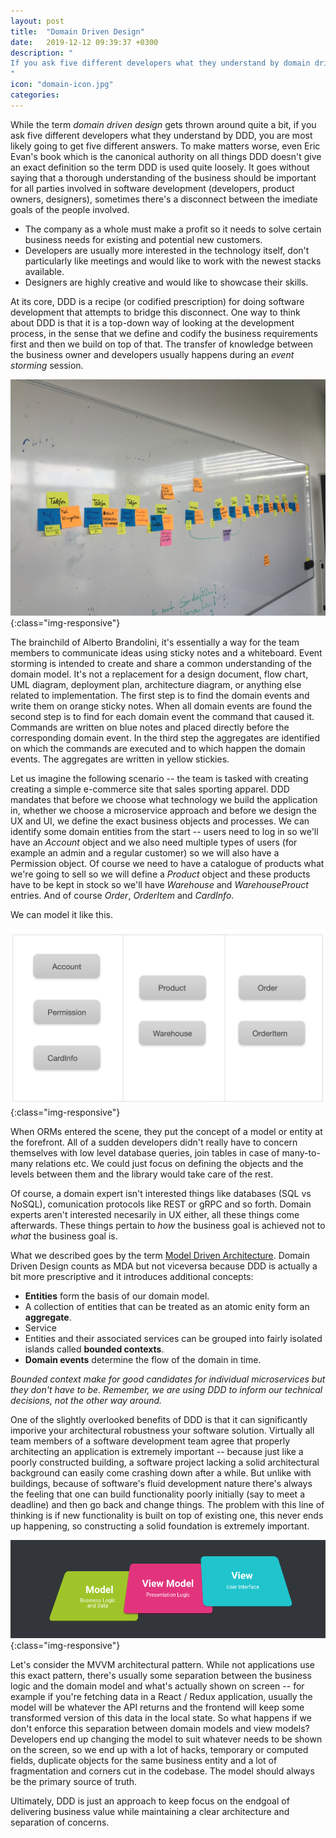 ```yaml
---
layout: post
title:  "Domain Driven Design"
date:   2019-12-12 09:39:37 +0300
description: "
If you ask five different developers what they understand by domain driven design, you are most likely going to get five different answers. To make matters slightly worse and even if they did one did thoroughly read Eric Evan's book, it's not readily apparent how one would go about extracting a canonical definition. Virtually everybody working in the field of software development agrees that properly architecting an application is extremely important -- just like a poorly constructed building, a software project lacking a solid architectural background can easily come crashing down after a while. 
"
icon: "domain-icon.jpg"
categories:
---
```

While the term *domain driven design* gets thrown around quite a bit, if you ask five different developers what they understand by DDD, you are most likely going to get five different answers. To make matters worse, even Eric Evan's book which is the canonical authority on all things DDD doesn't give an exact definition so the term DDD is used quite loosely. It goes without saying that a thorough understanding of the business should be important for all parties involved in software development (developers, product owners, designers), sometimes there's a disconnect between the imediate goals of the people involved.

* The company as a whole must make a profit so it needs to solve certain business needs for existing and potential new customers.
* Developers are usually more interested in the technology itself, don't particularly like meetings and would like to work with the newest stacks available.
* Designers are highly creative and would like to showcase their skills.

At its core, DDD is a recipe (or codified prescription) for doing software development that attempts to bridge this disconnect. One way to think about DDD is that it is a top-down way of looking at the development process, in the sense that we define and codify the business requirements first and then we build on top of that. The transfer of knowledge between the business owner and developers usually happens during an *event storming* session. 

![event-storming](/images/storming.jpg){:class="img-responsive"}

The brainchild of Alberto Brandolini, it's essentially a way for the team members to communicate ideas using sticky notes and a whiteboard. Event storming is intended to create and share a common understanding of the domain model. It's not a replacement for a design document, flow chart, UML diagram, deployment plan, architecture diagram, or anything else related to implementation. The first step is to find the domain events and write them on orange sticky notes. When all domain events are found the second step is to find for each domain event the command that caused it. Commands are written on blue notes and placed directly before the corresponding domain event. In the third step the aggregates are identified on which the commands are executed and to which happen the domain events. The aggregates are written in yellow stickies.

Let us imagine the following scenario -- the team is tasked with creating creating a simple e-commerce site that sales sporting apparel. DDD mandates that before we choose what technology we build the application in, whether we choose a microservice approach and before we design the UX and UI, we define the exact business objects and processes. We can identify some domain entities from the start -- users need to log in so we'll have an *Account* object and we also need multiple types of users (for example an admin and a regular customer) so we will also have a Permission object. Of course we need to have a catalogue of products what we're going to sell so we will define a *Product* object and these products have to be kept in stock so we'll have *Warehouse* and *WarehouseProuct* entries. And of course *Order*, *OrderItem* and *CardInfo*. 

We can model it like this.

![image-title-here](/images/domain-model.png){:class="img-responsive"}

When ORMs entered the scene, they put the concept of a model or entity at the forefront. All of a sudden developers didn't really have to concern themselves with low level database queries, join tables in case of many-to-many relations etc. We could just focus on defining the objects and the levels between them and the library would take care of the rest.

<script src="https://gist.github.com/toaderflorin/db3cfb67153fba369a2604e6c21ac0be.js"></script>

Of course, a domain expert isn't interested things like databases (SQL vs NoSQL), comunication protocols like REST or gRPC and so forth. Domain experts aren't interested necesarily in UX either, all these things come afterwards. These things pertain to *how* the business goal is achieved not to *what* the business goal is.

What we described goes by the term [Model Driven Architecture](https://en.wikipedia.org/wiki/Model-driven_architecture). Domain Driven Design counts as MDA but not viceversa because  DDD is actually a bit more prescriptive and it introduces additional concepts:

* **Entities** form the basis of our domain model.
* A collection of entities that can be treated as an atomic enity form an **aggregate**.
* Service
* Entities and their associated services can be grouped into fairly isolated islands called **bounded contexts**.
* **Domain events** determine the flow of the domain in time.

*Bounded context make for good candidates for individual microservices but they don't have to be. Remember, we are using DDD to inform our technical decisions, not the other way around.*

One of the slightly overlooked benefits of DDD is that it can significantly imporive your architectural robustness your software solution. Virtually all team members of a software development team agree that properly architecting an application is extremely important -- because just like a poorly constructed building, a software project lacking a solid architectural background can easily come crashing down after a while. But unlike with buildings, because of software's fluid development nature there's always the feeling that one can build functionality poorly initially (say to meet a deadline) and then go back and change things. The problem with this line of thinking is if new functionality is built on top of existing one, this never ends up happening, so constructing a solid foundation is extremely important. 

![event-storming](/images/mvvm.png){:class="img-responsive"}

Let's consider the MVVM architectural pattern. While not applications use this exact pattern, there's usually some separation between the business logic and the domain model and what's actually shown on screen -- for example if you're fetching data in a React / Redux application, usually the model will be whatever the API returns and the frontend will keep some transformed version of this data in the local state. So what happens if we don't enforce this separation between domain models and view models? Developers end up changing the model to suit whatever needs to be shown on the screen, so we end up with a lot of hacks, temporary or computed fields, duplicate objects for the same business entity and a lot of fragmentation and corners cut in the codebase. The model should always be the primary source of truth.

Ultimately, DDD is just an approach to keep focus on the endgoal of delivering business value while maintaining a clear architecture and separation of concerns.